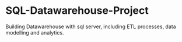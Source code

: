 # SQL-Datawarehouse-Project
Building Datawarehouse with sql server, including ETL processes, data modelling and analytics.

